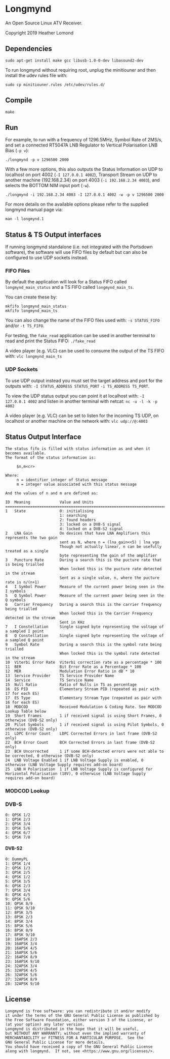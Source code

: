 # Longmynd

An Open Source Linux ATV Receiver.

Copyright 2019 Heather Lomond

## Dependencies

    sudo apt-get install make gcc libusb-1.0-0-dev libasound2-dev

To run longmynd without requiring root, unplug the minitiouner and then install the udev rules file with:

    sudo cp minitiouner.rules /etc/udev/rules.d/

## Compile

    make

## Run

For example, to run with a frequency of 1296.5MHz, Symbol Rate of 2MS/s, and set a connected RT5047A LNB Regulator to Vertical Polarisation LNB Bias (`-p v`):

```
./longmynd -p v 1296500 2000
```

With a few more options, this also outputs the Status Information on UDP to localhost on port 4002 (`-I 127.0.0.1 4002`), Transport Stream on UDP to another machine (192.168.2.34) on port 4003 (`-i 192.168.2.34 4003`), and selects the BOTTOM NIM input port (`-w`).

```
./longmynd -i 192.168.2.34 4003 -I 127.0.0.1 4002 -w -p v 1296500 2000
```

For more details on the available options please refer to the supplied longmynd manual page via:

```
man -l longmynd.1
```

## Status & TS Output interfaces

If running longmynd standalone (i.e. not integrated with the Portsdown software), the software will use FIFO files by default but can also be configured to use UDP sockets instead.

### FIFO Files

By default the application will look for a Status FIFO called `longmynd_main_status` and a TS FIFO called `longmynd_main_ts`.

You can create these by:

```
mkfifo longmynd_main_status
mkfifo longmynd_main_ts
```

You can also change the name of the FIFO files used with: `-s STATUS_FIFO` and/or `-t TS_FIFO`.

For testing, the `fake_read` application can be used in another terminal to read and print the Status FIFO: `./fake_read`

A video player (e.g. VLC) can be used to consume the output of the TS FIFO with: `vlc longmynd_main_ts`

### UDP Sockets

To use UDP output instead you must set the target address and port for the outputs with: `-I STATUS_ADDRESS STATUS_PORT` `-i TS_ADDRESS TS_PORT`.

To view the UDP status output you can point it at localhost with: `-I 127.0.0.1 4002` and listen in another terminal with netcat: `nc -u -l -k -p 4002`

A video player (e.g. VLC) can be set to listen for the incoming TS UDP, on localhost or another machine on the network with: `vlc udp://@:4003`

## Status Output Interface

    The status fifo is filled with status information as and when it becomes available.
    The format of the status information is:
    
         $n,m<cr>
     
    Where:
         n = identifier integer of Status message
         m = integer value associated with this status message
      
    And the values of n and m are defined as:
    
    ID  Meaning             Value and Units
    ==============================================================================================
    1   State               0: initialising
                            1: searching
                            2: found headers
                            3: locked on a DVB-S signal
                            4: locked on a DVB-S2 signal 
    2   LNA Gain            On devices that have LNA Amplifiers this represents the two gain 
                            sent as N, where n = (lna_gain<<5) | lna_vgo
                            Though not actually linear, n can be usefully treated as a single
                            byte representing the gain of the amplifier
    3   Puncture Rate       During a search this is the pucture rate that is being trialled
                            When locked this is the pucture rate detected in the stream
                            Sent as a single value, n, where the pucture rate is n/(n+1)
    4   I Symbol Power      Measure of the current power being seen in the I symbols
    5   Q Symbol Power      Measure of the current power being seen in the Q symbols
    6   Carrier Frequency   During a search this is the carrier frequency being trialled
                            When locked this is the Carrier Frequency detected in the stream
                            Sent in KHz
    7   I Constellation     Single signed byte representing the voltage of a sampled I point
    8   Q Constellation     Single signed byte representing the voltage of a sampled Q point
    9   Symbol Rate         During a search this is the symbol rate being trialled
                            When locked this is the symbol rate detected in the stream
    10  Viterbi Error Rate  Viterbi correction rate as a percentage * 100
    11  BER                 Bit Error Rate as a Percentage * 100
    12  MER                 Modulation Error Ratio in dB * 10
    13  Service Provider    TS Service Provider Name
    14  Service             TS Service Name
    15  Null Ratio          Ratio of Nulls in TS as percentage
    16  ES PID              Elementary Stream PID (repeated as pair with 17 for each ES)
    17  ES Type             Elementary Stream Type (repeated as pair with 16 for each ES)
    18  MODCOD              Received Modulation & Coding Rate. See MODCOD Lookup Table below
    19  Short Frames        1 if received signal is using Short Frames, 0 otherwise (DVB-S2 only)
    20  Pilot Symbols       1 if received signal is using Pilot Symbols, 0 otherwise (DVB-S2 only)
    21  LDPC Error Count    LDPC Corrected Errors in last frame (DVB-S2 only)
    22  BCH Error Count     BCH Corrected Errors in last frame (DVB-S2 only)
    23  BCH Uncorrected     1 if some BCH-detected errors were not able to be corrected, 0 otherwise (DVB-S2 only)
    24  LNB Voltage Enabled 1 if LNB Voltage Supply is enabled, 0 otherwise (LNB Voltage Supply requires add-on board)
    25  LNB H Polarisation  1 if LNB Voltage Supply is configured for Horizontal Polarisation (18V), 0 otherwise (LNB Voltage Supply requires add-on board)


### MODCOD Lookup

### DVB-S
```
0: QPSK 1/2
1: QPSK 2/3
2: QPSK 3/4
3: QPSK 5/6
4: QPSK 6/7
5: QPSK 7/8
```

#### DVB-S2
```
0: DummyPL
1: QPSK 1/4
2: QPSK 1/3
3: QPSK 2/5
4: QPSK 1/2
5: QPSK 3/5
6: QPSK 2/3
7: QPSK 3/4
8: QPSK 4/5
9: QPSK 5/6
10: QPSK 8/9
11: QPSK 9/10
12: 8PSK 3/5
13: 8PSK 2/3
14: 8PSK 3/4
15: 8PSK 5/6
16: 8PSK 8/9
17: 8PSK 9/10
18: 16APSK 2/3
19: 16APSK 3/4
20: 16APSK 4/5
21: 16APSK 5/6
22: 16APSK 8/9
23: 16APSK 9/10
24: 32APSK 3/4
25: 32APSK 4/5
26: 32APSK 5/6
27: 32APSK 8/9
28: 32APSK 9/10
```

## License

    Longmynd is free software: you can redistribute it and/or modify
    it under the terms of the GNU General Public License as published by
    the Free Software Foundation, either version 3 of the License, or
    (at your option) any later version.
    Longmynd is distributed in the hope that it will be useful,
    but WITHOUT ANY WARRANTY; without even the implied warranty of
    MERCHANTABILITY or FITNESS FOR A PARTICULAR PURPOSE.  See the
    GNU General Public License for more details.
    You should have received a copy of the GNU General Public License
    along with longmynd.  If not, see <https://www.gnu.org/licenses/>.
